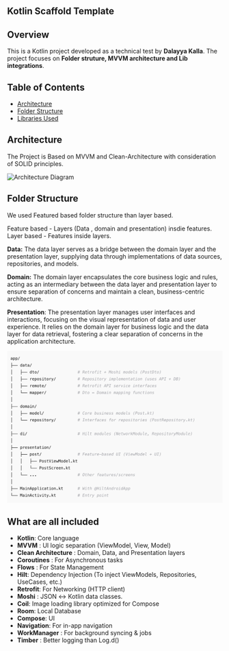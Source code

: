 ## Kotlin Scaffold Template

## Overview
This is a Kotlin project developed as a technical test by **Dalayya Kalla**. The project focuses on **Folder struture, MVVM architecture and Lib integrations**.

## Table of Contents
- [Architecture](#architecture)
- [Folder Structure](#folder-structure)
- [Libraries Used](#What-are-all-included)


## Architecture

The Project is Based on MVVM and Clean-Architecture with consideration of SOLID principles.

![Architecture Diagram](screenshots/clean_architecture.png)

## Folder Structure

We used Featured based folder structure than layer based.

Feature based -  Layers (Data , domain and presentation) insdie features.
Layer based   -  Features inside layers. 

**Data:** The data layer serves as a bridge between the domain layer and the presentation layer, supplying data through implementations of data sources, repositories, and models.

**Domain:** The domain layer encapsulates the core business logic and rules, acting as an intermediary between the data layer and presentation layer to ensure separation of concerns and maintain a clean, business-centric architecture. 

**Presentation**: The presentation layer manages user interfaces and interactions, focusing on the visual representation of data and user experience. It relies on the domain layer for business logic and the data layer for data retrieval, fostering a clear separation of concerns in the application architecture.

![Folder Diagram](screenshots/folder_struture.png)

## What are all included

- **Kotlin**: Core language
- **MVVM** :  UI logic separation (ViewModel, View, Model)
- **Clean Architecture** : Domain, Data, and Presentation layers
- **Coroutines** : For Asynchronous tasks
- **Flows** : For State Management
- **Hilt**: Dependency Injection (To inject ViewModels, Repositories, UseCases, etc.)
- **Retrofit**: For Networking (HTTP client)
- **Moshi** : JSON ↔️ Kotlin data classes.
- **Coil**: Image loading library optimized for Compose
- **Room**: Local Database
- **Compose**: UI
- **Navigation**: For in-app navigation
- **WorkManager** : For background syncing & jobs
- **Timber** : Better logging than Log.d()
 

  






